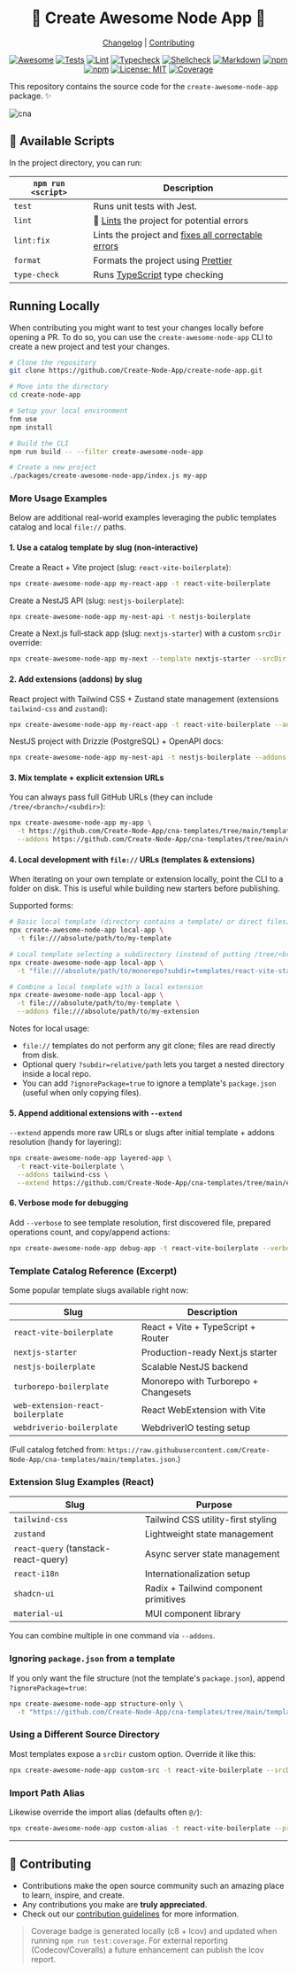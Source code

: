 <!--lint disable double-link awesome-heading awesome-git-repo-age awesome-toc-->

<div align="center">
<h1>🌟 Create Awesome Node App 🚀</h1>

[Changelog](./packages/create-awesome-node-app/CHANGELOG.md) |
[Contributing](./CONTRIBUTING.md)

</div>
<div align="center">

[![Awesome](https://awesome.re/mentioned-badge.svg)](https://github.com/vitejs/awesome-vite#get-started)
[![Tests][testsbadge]][testsurl]
[![Lint][lintbadge]][linturl]
[![Typecheck][typecheckbadge]][typecheckurl]
[![Shellcheck][shellcheckbadge]][shellcheckurl]
[![Markdown][markdownlintbadge]][markdownlinturl]
[![npm][npmversion]][npmurl]
[![npm][npmdownloads]][npmurl]
[![License: MIT][licensebadge]][licenseurl]
[![Coverage](./.github/badges/coverage.svg)](#-available-scripts)

</div>

This repository contains the source code for the `create-awesome-node-app` package. ✨

![cna](https://user-images.githubusercontent.com/17727170/229553510-49d0d46f-11ac-4b07-acf3-8db8ce7959ec.gif)

## 🚀 Available Scripts

In the project directory, you can run:

| `npm run <script>` | Description                                                                                                             |
| ------------------ | ----------------------------------------------------------------------------------------------------------------------- |
| `test`             | Runs unit tests with Jest.                                                                                              |
| `lint`             | 🚦 [Lints](http://stackoverflow.com/questions/8503559/what-is-linting) the project for potential errors                 |
| `lint:fix`         | Lints the project and [fixes all correctable errors](http://eslint.org/docs/user-guide/command-line-interface.html#fix) |
| `format`           | Formats the project using [Prettier](https://prettier.io/)                                                              |
| `type-check`       | Runs [TypeScript](https://www.typescriptlang.org/) type checking                                                        |

## Running Locally

When contributing you might want to test your changes locally before opening a PR. To do so, you can use the `create-awesome-node-app` CLI to create a new project and test your changes.

```sh
# Clone the repository
git clone https://github.com/Create-Node-App/create-node-app.git

# Move into the directory
cd create-node-app

# Setup your local environment
fnm use
npm install

# Build the CLI
npm run build -- --filter create-awesome-node-app

# Create a new project
./packages/create-awesome-node-app/index.js my-app
```

### More Usage Examples

Below are additional real-world examples leveraging the public templates catalog and local `file://` paths.

#### 1. Use a catalog template by slug (non-interactive)

Create a React + Vite project (slug: `react-vite-boilerplate`):

```sh
npx create-awesome-node-app my-react-app -t react-vite-boilerplate
```

Create a NestJS API (slug: `nestjs-boilerplate`):

```sh
npx create-awesome-node-app my-nest-api -t nestjs-boilerplate
```

Create a Next.js full‑stack app (slug: `nextjs-starter`) with a custom `srcDir` override:

```sh
npx create-awesome-node-app my-next --template nextjs-starter --srcDir app
```

#### 2. Add extensions (addons) by slug

React project with Tailwind CSS + Zustand state management (extensions `tailwind-css` and `zustand`):

```sh
npx create-awesome-node-app my-react-app -t react-vite-boilerplate --addons tailwind-css zustand
```

NestJS project with Drizzle (PostgreSQL) + OpenAPI docs:

```sh
npx create-awesome-node-app my-nest-api -t nestjs-boilerplate --addons drizzle-orm-postgresql openapi
```

#### 3. Mix template + explicit extension URLs

You can always pass full GitHub URLs (they can include `/tree/<branch>/<subdir>`):

```sh
npx create-awesome-node-app my-app \
  -t https://github.com/Create-Node-App/cna-templates/tree/main/templates/react-vite-starter \
  --addons https://github.com/Create-Node-App/cna-templates/tree/main/extensions/react-query
```

#### 4. Local development with `file://` URLs (templates & extensions)

When iterating on your own template or extension locally, point the CLI to a folder on disk. This is useful while building new starters before publishing.

Supported forms:

```sh
# Basic local template (directory contains a template/ or direct files)
npx create-awesome-node-app local-app \
  -t file:///absolute/path/to/my-template

# Local template selecting a subdirectory (instead of putting /tree/<branch>/<subdir>)
npx create-awesome-node-app local-app \
  -t "file:///absolute/path/to/monorepo?subdir=templates/react-vite-starter"

# Combine a local template with a local extension
npx create-awesome-node-app local-app \
  -t file:///absolute/path/to/my-template \
  --addons file:///absolute/path/to/my-extension
```

Notes for local usage:

- `file://` templates do not perform any git clone; files are read directly from disk.
- Optional query `?subdir=relative/path` lets you target a nested directory inside a local repo.
- You can add `?ignorePackage=true` to ignore a template's `package.json` (useful when only copying files).

#### 5. Append additional extensions with `--extend`

`--extend` appends more raw URLs or slugs after initial template + addons resolution (handy for layering):

```sh
npx create-awesome-node-app layered-app \
  -t react-vite-boilerplate \
  --addons tailwind-css \
  --extend https://github.com/Create-Node-App/cna-templates/tree/main/extensions/react-hook-form
```

#### 6. Verbose mode for debugging

Add `--verbose` to see template resolution, first discovered file, prepared operations count, and copy/append actions:

```sh
npx create-awesome-node-app debug-app -t react-vite-boilerplate --verbose
```

### Template Catalog Reference (Excerpt)

Some popular template slugs available right now:

| Slug                              | Description                          |
| --------------------------------- | ------------------------------------ |
| `react-vite-boilerplate`          | React + Vite + TypeScript + Router   |
| `nextjs-starter`                  | Production-ready Next.js starter     |
| `nestjs-boilerplate`              | Scalable NestJS backend              |
| `turborepo-boilerplate`           | Monorepo with Turborepo + Changesets |
| `web-extension-react-boilerplate` | React WebExtension with Vite         |
| `webdriverio-boilerplate`         | WebdriverIO testing setup            |

(Full catalog fetched from: `https://raw.githubusercontent.com/Create-Node-App/cna-templates/main/templates.json`.)

### Extension Slug Examples (React)

| Slug                                 | Purpose                               |
| ------------------------------------ | ------------------------------------- |
| `tailwind-css`                       | Tailwind CSS utility-first styling    |
| `zustand`                            | Lightweight state management          |
| `react-query` (tanstack-react-query) | Async server state management         |
| `react-i18n`                         | Internationalization setup            |
| `shadcn-ui`                          | Radix + Tailwind component primitives |
| `material-ui`                        | MUI component library                 |

You can combine multiple in one command via `--addons`.

### Ignoring `package.json` from a template

If you only want the file structure (not the template's `package.json`), append `?ignorePackage=true`:

```sh
npx create-awesome-node-app structure-only \
  -t "https://github.com/Create-Node-App/cna-templates/tree/main/templates/react-vite-starter?ignorePackage=true"
```

### Using a Different Source Directory

Most templates expose a `srcDir` custom option. Override it like this:

```sh
npx create-awesome-node-app custom-src -t react-vite-boilerplate --srcDir app
```

### Import Path Alias

Likewise override the import alias (defaults often `@/`):

```sh
npx create-awesome-node-app custom-alias -t react-vite-boilerplate --projectImportPath "~/"
```

---

## 🤝 Contributing

- Contributions make the open source community such an amazing place to learn, inspire, and create.
- Any contributions you make are **truly appreciated**.
- Check out our [contribution guidelines](./CONTRIBUTING.md) for more information.

[testsbadge]: https://github.com/Create-Node-App/create-node-app/actions/workflows/test.yml/badge.svg
[lintbadge]: https://github.com/Create-Node-App/create-node-app/actions/workflows/lint.yml/badge.svg
[typecheckbadge]: https://github.com/Create-Node-App/create-node-app/actions/workflows/type-check.yml/badge.svg
[shellcheckbadge]: https://github.com/Create-Node-App/create-node-app/actions/workflows/shellcheck.yml/badge.svg
[markdownlintbadge]: https://github.com/Create-Node-App/create-node-app/actions/workflows/markdownlint.yml/badge.svg
[npmversion]: https://img.shields.io/npm/v/create-awesome-node-app.svg?maxAge=2592000?style=plastic
[npmdownloads]: https://img.shields.io/npm/dm/create-awesome-node-app.svg?maxAge=2592000?style=plastic
[licensebadge]: https://img.shields.io/badge/License-MIT-blue.svg
[testsurl]: https://github.com/Create-Node-App/create-node-app/actions/workflows/test.yml
[linturl]: https://github.com/Create-Node-App/create-node-app/actions/workflows/lint.yml
[typecheckurl]: https://github.com/Create-Node-App/create-node-app/actions/workflows/type-check.yml
[shellcheckurl]: https://github.com/Create-Node-App/create-node-app/actions/workflows/shellcheck.yml
[markdownlinturl]: https://github.com/Create-Node-App/create-node-app/actions/workflows/markdownlint.yml
[npmurl]: https://www.npmjs.com/package/create-awesome-node-app
[licenseurl]: https://github.com/Create-Node-App/create-node-app/blob/main/LICENSE

> Coverage badge is generated locally (c8 + lcov) and updated when running `npm run test:coverage`. For external reporting (Codecov/Coveralls) a future enhancement can publish the lcov report.
